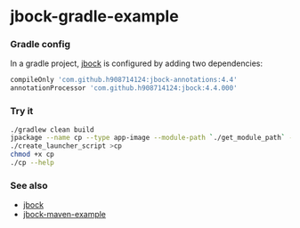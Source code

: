 # jbock-gradle-example

### Gradle config

In a gradle project,
[jbock](https://github.com/h908714124/jbock)
is configured by adding two dependencies:

````groovy
compileOnly 'com.github.h908714124:jbock-annotations:4.4'
annotationProcessor 'com.github.h908714124:jbock:4.4.000'
````

### Try it

````sh
./gradlew clean build
jpackage --name cp --type app-image --module-path `./get_module_path` --module jbock.gradle.example/net.jbock.cp.CopyFile --dest build/out
./create_launcher_script >cp
chmod +x cp
./cp --help
````


### See also

* [jbock](https://github.com/h908714124/jbock)
* [jbock-maven-example](https://github.com/h908714124/jbock-maven-example)


